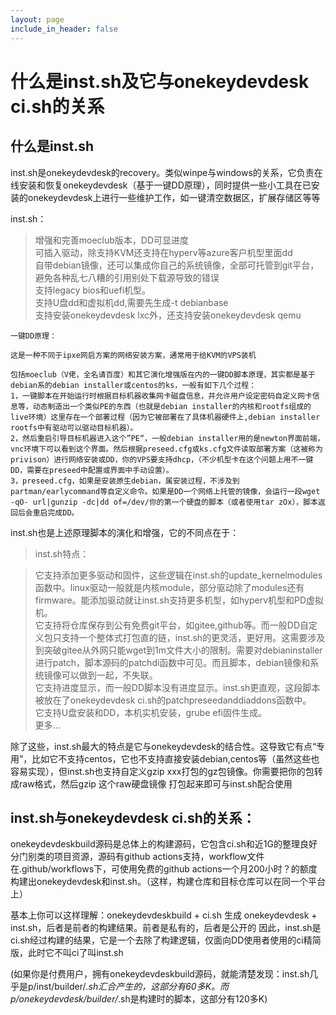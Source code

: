 ```yaml
---
layout: page
include_in_header: false
---
```



什么是inst.sh及它与onekeydevdesk ci.sh的关系
=============


什么是inst.sh
-------


inst.sh是onekeydevdesk的recovery。类似winpe与windows的关系，它负责在线安装和恢复onekeydevdesk（基于一键DD原理），同时提供一些小工具在已安装的onekeydevdesk上进行一些维护工作，如一键清空数据区，扩展存储区等等


inst.sh：

> 增强和完善moeclub版本，DD可显进度  
> 可插入驱动，除支持KVM还支持在hyperv等azure客户机型里面dd    
> 自带debian镜像，还可以集成你自己的系统镜像，全部可托管到git平台，避免各种乱七八糟的引用别处下载源导致的错误  
> 支持legacy bios和uefi机型。  
> 支持U盘dd和虚拟机dd,需要先生成-t debianbase  
> 支持安装onekeydevdesk lxc外，还支持安装onekeydevdesk qemu  


```
一键DD原理：

这是一种不同于ipxe网启方案的网络安装方案，通常用于给KVM的VPS装机

包括moeclub（V佬，全名请百度）和其它演化增强版在内的一键DD脚本原理，其实都是基于debian系的debian installer或centos的ks，一般有如下几个过程：
1，一键脚本在开始运行时根据目标机器收集网卡磁盘信息，并允许用户设定密码自定义网卡信息等，动态制造出一个类似PE的东西（也就是debian installer的内核和rootfs组成的live环境）这里存在一个部署过程（因为它被部署在了具体机器硬件上,debian installer rootfs中有驱动可以驱动目标机器）。  
2，然后重启引导目标机器进入这个”PE“，一般debian installer用的是newton界面前端，vnc环境下可以看到这个界面。然后根据preseed.cfg或ks.cfg文件读取部署方案（这被称为privison）进行网络安装或DD，你的VPS要支持dhcp，（不少机型卡在这个问题上用不一键DD，需要在preseed中配置或界面中手动设置）。  
3，preseed.cfg，如果是安装原生debian，属安装过程，不涉及到partman/earlycommand等自定义命令。如果是DD一个网络上托管的镜像，会运行一段wget -qO- url|gunzip -dc|dd of=/dev/你的第一个硬盘的脚本（或者使用tar zOx），脚本返回后会重启完成DD。  
```

inst.sh也是上述原理脚本的演化和增强，它的不同点在于：

> inst.sh特点：

> 它支持添加更多驱动和固件，这些逻辑在inst.sh的update_kernelmodules函数中。linux驱动一般就是内核module，部分驱动除了modules还有firmware。能添加驱动就让inst.sh支持更多机型，如hyperv机型和PD虚拟机。  
> 它支持将仓库保存到公有免费git平台，如gitee,github等。而一般DD自定义包只支持一个整体式打包直的链，inst.sh的更灵活，更好用。这需要涉及到突破gitee从外网只能wget到1m文件大小的限制。需要对debianinstaller进行patch，脚本源码的patchdi函数中可见。而且脚本，debian镜像和系统镜像可以做到一起，不失联。  
> 它支持进度显示，而一般DD脚本没有进度显示。inst.sh更直观，这段脚本被放在了onekeydevdesk ci.sh的patchpreseedanddiaddons函数中。  
> 它支持U盘安装和DD，本机实机安装，grube efi固件生成。  
> 更多...  

除了这些，inst.sh最大的特点是它与onekeydevdesk的结合性。这导致它有点“专用”，比如它不支持centos，它也不支持直接安装debian,centos等（虽然这些也容易实现），但inst.sh也支持自定义gzip xxx打包的gz包镜像。你需要把你的包转成raw格式，然后gzip 这个raw硬盘镜像 打包起来即可与inst.sh配合使用

inst.sh与onekeydevdesk ci.sh的关系：
-------

onekeydevdeskbuild源码是总体上的构建源码，它包含ci.sh和近1G的整理良好分门别类的项目资源，源码有github actions支持，workflow文件在.github/workflows下，可使用免费的github actions一个月200小时？的额度构建出onekeydevdesk和inst.sh。（这样，构建仓库和目标仓库可以在同一个平台上）

基本上你可以这样理解：onekeydevdeskbuild + ci.sh 生成 onekeydevdesk + inst.sh，后者是前者的构建结果。前者是私有的，后者是公开的
因此，inst.sh是ci.sh经过构建的结果，它是一个去除了构建逻辑，仅面向DD使用者使用的ci精简版，此时它不叫ci了叫inst.sh

(如果你是付费用户，拥有onekeydevdeskbuild源码，就能清楚发现：inst.sh几乎是p/inst/builder/*.sh汇合产生的，这部分有60多K。而p/onekeydevdesk/builder/*.sh是构建时的脚本，这部分有120多K)









